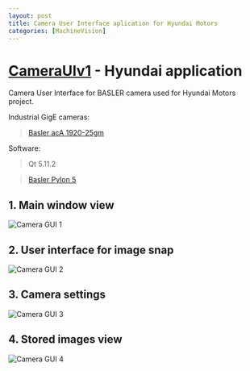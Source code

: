 ```yaml
---
layout: post
title: Camera User Interface aplication for Hyundai Motors
categories: [MachineVision]
---
```


# [CameraUIv1](https://codeleccz.github.io/CameraUIv1/) - Hyundai application

Camera User Interface for BASLER camera used for Hyundai Motors project.

Industrial GigE cameras:
> [Basler acA 1920-25gm](https://www.baslerweb.com/en/products/cameras/area-scan-cameras/ace/aca1920-25gm/)


Software:
> Qt 5.11.2

> [Basler Pylon 5](https://www.baslerweb.com/en/products/software/pylon-windows/)

## 1. Main window view

![Camera GUI 1](https://codeleccz.github.io/images/CameraUIv1/hyundai1.png)

## 2. User interface for image snap

![Camera GUI 2](https://codeleccz.github.io/images/CameraUIv1/hyundai2.png)

## 3. Camera settings

![Camera GUI 3](https://codeleccz.github.io/images/CameraUIv1/hyundai3.png)

## 4. Stored images view

![Camera GUI 4](https://codeleccz.github.io/images/CameraUIv1/hyundai4.png)
